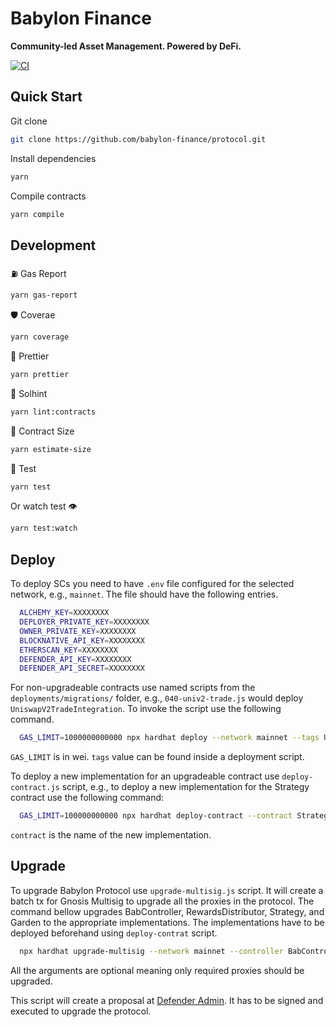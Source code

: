 # Babylon Finance

**Community-led Asset Management. Powered by DeFi.**

[![CI](https://github.com/babylon-finance/protocol/actions/workflows/ci.yml/badge.svg)](https://github.com/babylon-finance/protocol/actions)

<!-- [![Coverage Status](https://codecov.io/gh/babylon-finance/protocol/graph/badge.svg)](https://codecov.io/gh/babylon-finance/protocol) -->

## Quick Start

Git clone

```bash
git clone https://github.com/babylon-finance/protocol.git
```

Install dependencies

```bash
yarn
```

Compile contracts

```bash
yarn compile
```

## Development

⛽️ Gas Report

```bash
yarn gas-report
```

🛡 Coverae

```bash
yarn coverage
```

🤖 Prettier

```bash
yarn prettier
```

💪 Solhint

```bash
yarn lint:contracts
```

📏 Contract Size

```bash
yarn estimate-size
```

🧪 Test

```bash
yarn test
```

Or watch test 👁

```bash
yarn test:watch
```

## Deploy

To deploy SCs you need to have `.env` file configured for the selected network, e.g., `mainnet`.
The file should have the following entries.

```bash
  ALCHEMY_KEY=XXXXXXXX
  DEPLOYER_PRIVATE_KEY=XXXXXXXX
  OWNER_PRIVATE_KEY=XXXXXXXX
  BLOCKNATIVE_API_KEY=XXXXXXXX
  ETHERSCAN_KEY=XXXXXXXX
  DEFENDER_API_KEY=XXXXXXXX
  DEFENDER_API_SECRET=XXXXXXXX
```

For non-upgradeable contracts use named scripts from the `deployments/migrations/` folder, e.g., `040-univ2-trade.js`
would deploy `UniswapV2TradeIntegration`. To invoke the script use the following command.

```bash
  GAS_LIMIT=1000000000000 npx hardhat deploy --network mainnet --tags UniV2Trade
```

`GAS_LIMIT` is in wei. `tags` value can be found inside a deployment script.

To deploy a new implementation for an upgradeable contract use `deploy-contract.js` script, e.g., to deploy a new
implementation for the Strategy contract use the following command:

```bash
  GAS_LIMIT=100000000000 npx hardhat deploy-contract --contract StrategyV16 --network mainnet
```

`contract` is the name of the new implementation.

## Upgrade

To upgrade Babylon Protocol use `upgrade-multisig.js` script. It will create a batch tx for Gnosis Multisig to upgrade
all the proxies in the protocol. The command bellow upgrades BabController, RewardsDistributor, Strategy, and Garden to
the appropriate implementations. The implementations have to be deployed beforehand using `deploy-contrat` script.

```bash
  npx hardhat upgrade-multisig --network mainnet --controller BabControllerV11 --distributor RewardsDistributorV11 --strategy StrategyV14 --garden GardenV15
```

All the arguments are optional meaning only required proxies should be upgraded.

This script will create a proposal at [Defender Admin](https://defender.openzeppelin.com/#/admin). It has to be signed
and executed to upgrade the protocol.
